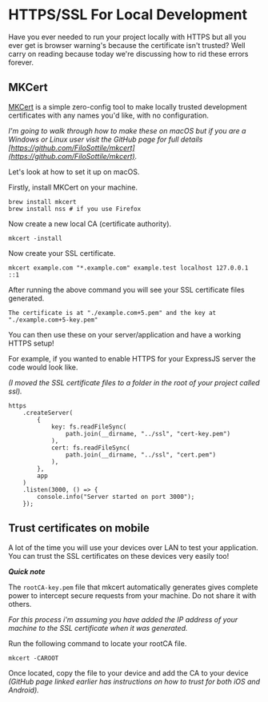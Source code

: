 # HTTPS/SSL For Local Development

Have you ever needed to run your project locally with HTTPS but all you ever get is browser warning's because the certificate isn't trusted? Well carry on reading because today we're discussing how to rid these errors forever.

## MKCert

[MKCert](https://github.com/FiloSottile/mkcert) is a simple zero-config tool to make locally trusted development certificates with any names you'd like, with no configuration.

_I'm going to walk through how to make these on macOS but if you are a Windows or Linux user visit the GitHub page for full details [https://github.com/FiloSottile/mkcert](https://github.com/FiloSottile/mkcert)._

Let's look at how to set it up on macOS.

Firstly, install MKCert on your machine.

```shell
brew install mkcert
brew install nss # if you use Firefox
```

Now create a new local CA (certificate authority).

```shell
mkcert -install
```

Now create your SSL certificate.

```shell
mkcert example.com "*.example.com" example.test localhost 127.0.0.1 ::1
```

After running the above command you will see your SSL certificate files generated.

```shell
The certificate is at "./example.com+5.pem" and the key at "./example.com+5-key.pem"
```

You can then use these on your server/application and have a working HTTPS setup!

For example, if you wanted to enable HTTPS for your ExpressJS server the code would look like.

_(I moved the SSL certificate files to a folder in the root of your project called ssl)._

```shell
https
    .createServer(
        {
            key: fs.readFileSync(
                path.join(__dirname, "../ssl", "cert-key.pem")
            ),
            cert: fs.readFileSync(
                path.join(__dirname, "../ssl", "cert.pem")
            ),
        },
        app
    )
    .listen(3000, () => {
        console.info("Server started on port 3000");
    });
```

## Trust certificates on mobile

A lot of the time you will use your devices over LAN to test your application. You can trust the SSL certificates on these devices very easily too!

**_Quick note_**

The `rootCA-key.pem` file that mkcert automatically generates gives complete power to intercept secure requests from your machine. Do not share it with others.

_For this process i'm assuming you have added the IP address of your machine to the SSL certificate when it was generated._

Run the following command to locate your rootCA file.

```shell
mkcert -CAROOT
```

Once located, copy the file to your device and add the CA to your device _(GitHub page linked earlier has instructions on how to trust for both iOS and Android)._
